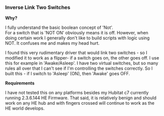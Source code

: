 ### Inverse Link Two Switches

**Why?**

I fully understand the basic boolean concept of 'Not'.  
For a switch that is 'NOT ON' obviously means it is off.  However, when doing certain work I generally don't like to build scripts with logic using NOT.  It confuses me and makes my head hurt.

I found this very rudimentary driver that would link two switches - so I modified it to work as a flipper- if a switch goes on, the other goes off.  I use this for example in 'Awake/Asleep'.
I have two virtual switches, but so many rules all over that I can't see if I'm controlling the switches correctly.  So I built this - if I switch to 'Asleep' (ON), then 'Awake' goes OFF.


**Requirements**

I have not tested this on any platforms besides my Hubitat c7 currently running 2.3.6.144 HE Firmware.  That said, it is relatively benign and should work on any HE hub and with fingers crossed will continue to work as the HE world develops.

